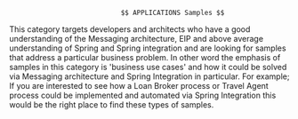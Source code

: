 
								$$ APPLICATIONS Samples $$

This category targets developers and architects who have a good understanding of the Messaging architecture, 
EIP and above average understanding of Spring and Spring integration and are looking for samples that 
address a particular business problem. In other word the emphasis of samples in this category is 'business use cases' 
and how it could be solved via Messaging architecture and Spring Integration in particular. 
For example; If you are interested to see how a Loan Broker process or Travel Agent process could be implemented and 
automated via Spring Integration this would be the right place to find these types of samples.
